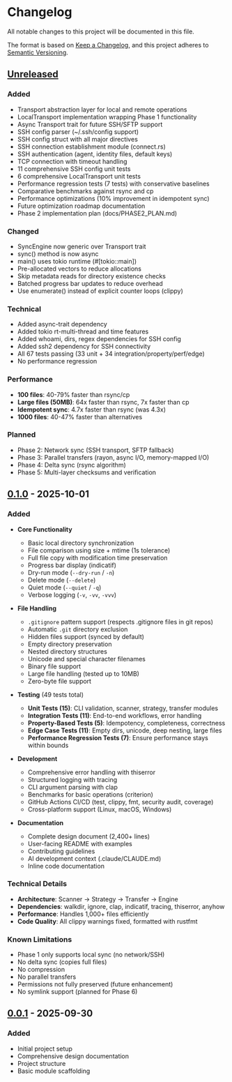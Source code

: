 # Changelog

All notable changes to this project will be documented in this file.

The format is based on [Keep a Changelog](https://keepachangelog.com/en/1.0.0/),
and this project adheres to [Semantic Versioning](https://semver.org/spec/v2.0.0.html).

## [Unreleased]

### Added
- Transport abstraction layer for local and remote operations
- LocalTransport implementation wrapping Phase 1 functionality
- Async Transport trait for future SSH/SFTP support
- SSH config parser (~/.ssh/config support)
- SSH config struct with all major directives
- SSH connection establishment module (connect.rs)
- SSH authentication (agent, identity files, default keys)
- TCP connection with timeout handling
- 11 comprehensive SSH config unit tests
- 6 comprehensive LocalTransport unit tests
- Performance regression tests (7 tests) with conservative baselines
- Comparative benchmarks against rsync and cp
- Performance optimizations (10% improvement in idempotent sync)
- Future optimization roadmap documentation
- Phase 2 implementation plan (docs/PHASE2_PLAN.md)

### Changed
- SyncEngine now generic over Transport trait
- sync() method is now async
- main() uses tokio runtime (#[tokio::main])
- Pre-allocated vectors to reduce allocations
- Skip metadata reads for directory existence checks
- Batched progress bar updates to reduce overhead
- Use enumerate() instead of explicit counter loops (clippy)

### Technical
- Added async-trait dependency
- Added tokio rt-multi-thread and time features
- Added whoami, dirs, regex dependencies for SSH config
- Added ssh2 dependency for SSH connectivity
- All 67 tests passing (33 unit + 34 integration/property/perf/edge)
- No performance regression

### Performance
- **100 files**: 40-79% faster than rsync/cp
- **Large files (50MB)**: 64x faster than rsync, 7x faster than cp
- **Idempotent sync**: 4.7x faster than rsync (was 4.3x)
- **1000 files**: 40-47% faster than alternatives

### Planned
- Phase 2: Network sync (SSH transport, SFTP fallback)
- Phase 3: Parallel transfers (rayon, async I/O, memory-mapped I/O)
- Phase 4: Delta sync (rsync algorithm)
- Phase 5: Multi-layer checksums and verification

## [0.1.0] - 2025-10-01

### Added
- **Core Functionality**
  - Basic local directory synchronization
  - File comparison using size + mtime (1s tolerance)
  - Full file copy with modification time preservation
  - Progress bar display (indicatif)
  - Dry-run mode (`--dry-run` / `-n`)
  - Delete mode (`--delete`)
  - Quiet mode (`--quiet` / `-q`)
  - Verbose logging (`-v`, `-vv`, `-vvv`)

- **File Handling**
  - `.gitignore` pattern support (respects .gitignore files in git repos)
  - Automatic `.git` directory exclusion
  - Hidden files support (synced by default)
  - Empty directory preservation
  - Nested directory structures
  - Unicode and special character filenames
  - Binary file support
  - Large file handling (tested up to 10MB)
  - Zero-byte file support

- **Testing** (49 tests total)
  - **Unit Tests (15)**: CLI validation, scanner, strategy, transfer modules
  - **Integration Tests (11)**: End-to-end workflows, error handling
  - **Property-Based Tests (5)**: Idempotency, completeness, correctness
  - **Edge Case Tests (11)**: Empty dirs, unicode, deep nesting, large files
  - **Performance Regression Tests (7)**: Ensure performance stays within bounds

- **Development**
  - Comprehensive error handling with thiserror
  - Structured logging with tracing
  - CLI argument parsing with clap
  - Benchmarks for basic operations (criterion)
  - GitHub Actions CI/CD (test, clippy, fmt, security audit, coverage)
  - Cross-platform support (Linux, macOS, Windows)

- **Documentation**
  - Complete design document (2,400+ lines)
  - User-facing README with examples
  - Contributing guidelines
  - AI development context (.claude/CLAUDE.md)
  - Inline code documentation

### Technical Details
- **Architecture**: Scanner → Strategy → Transfer → Engine
- **Dependencies**: walkdir, ignore, clap, indicatif, tracing, thiserror, anyhow
- **Performance**: Handles 1,000+ files efficiently
- **Code Quality**: All clippy warnings fixed, formatted with rustfmt

### Known Limitations
- Phase 1 only supports local sync (no network/SSH)
- No delta sync (copies full files)
- No compression
- No parallel transfers
- Permissions not fully preserved (future enhancement)
- No symlink support (planned for Phase 6)

## [0.0.1] - 2025-09-30

### Added
- Initial project setup
- Comprehensive design documentation
- Project structure
- Basic module scaffolding

[Unreleased]: https://github.com/nijaru/sy/compare/v0.1.0...HEAD
[0.1.0]: https://github.com/nijaru/sy/releases/tag/v0.1.0
[0.0.1]: https://github.com/nijaru/sy/releases/tag/v0.0.1
